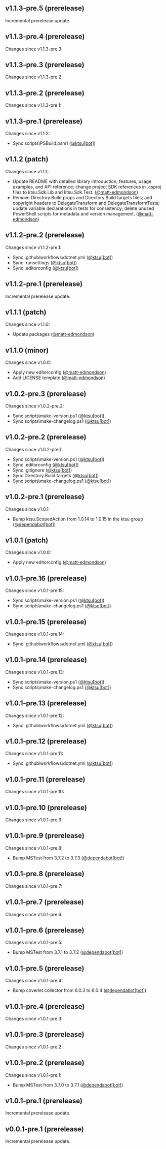 ## v1.1.3-pre.5 (prerelease)

Incremental prerelease update.
## v1.1.3-pre.4 (prerelease)

Changes since v1.1.3-pre.3:
## v1.1.3-pre.3 (prerelease)

Changes since v1.1.3-pre.2:
## v1.1.3-pre.2 (prerelease)

Changes since v1.1.3-pre.1:
## v1.1.3-pre.1 (prerelease)

Changes since v1.1.2:

- Sync scripts\PSBuild.psm1 ([@ktsu[bot]](https://github.com/ktsu[bot]))
## v1.1.2 (patch)

Changes since v1.1.1:

- Update README with detailed library introduction, features, usage examples, and API reference; change project SDK references in .csproj files to ktsu.Sdk.Lib and ktsu.Sdk.Test. ([@matt-edmondson](https://github.com/matt-edmondson))
- Remove Directory.Build.props and Directory.Build.targets files; add copyright headers to DelegateTransform and DelegateTransformTests; update variable declarations in tests for consistency; delete unused PowerShell scripts for metadata and version management. ([@matt-edmondson](https://github.com/matt-edmondson))
## v1.1.2-pre.2 (prerelease)

Changes since v1.1.2-pre.1:

- Sync .github\workflows\dotnet.yml ([@ktsu[bot]](https://github.com/ktsu[bot]))
- Sync .runsettings ([@ktsu[bot]](https://github.com/ktsu[bot]))
- Sync .editorconfig ([@ktsu[bot]](https://github.com/ktsu[bot]))
## v1.1.2-pre.1 (prerelease)

Incremental prerelease update.
## v1.1.1 (patch)

Changes since v1.1.0:

- Update packages ([@matt-edmondson](https://github.com/matt-edmondson))
## v1.1.0 (minor)

Changes since v1.0.0:

- Apply new editorconfig ([@matt-edmondson](https://github.com/matt-edmondson))
- Add LICENSE template ([@matt-edmondson](https://github.com/matt-edmondson))
## v1.0.2-pre.3 (prerelease)

Changes since v1.0.2-pre.2:

- Sync scripts\make-version.ps1 ([@ktsu[bot]](https://github.com/ktsu[bot]))
- Sync scripts\make-changelog.ps1 ([@ktsu[bot]](https://github.com/ktsu[bot]))
## v1.0.2-pre.2 (prerelease)

Changes since v1.0.2-pre.1:

- Sync scripts\make-version.ps1 ([@ktsu[bot]](https://github.com/ktsu[bot]))
- Sync .editorconfig ([@ktsu[bot]](https://github.com/ktsu[bot]))
- Sync .gitignore ([@ktsu[bot]](https://github.com/ktsu[bot]))
- Sync Directory.Build.targets ([@ktsu[bot]](https://github.com/ktsu[bot]))
- Sync scripts\make-changelog.ps1 ([@ktsu[bot]](https://github.com/ktsu[bot]))
## v1.0.2-pre.1 (prerelease)

Changes since v1.0.1:

- Bump ktsu.ScopedAction from 1.0.14 to 1.0.15 in the ktsu group ([@dependabot[bot]](https://github.com/dependabot[bot]))
## v1.0.1 (patch)

Changes since v1.0.0:

- Apply new editorconfig ([@matt-edmondson](https://github.com/matt-edmondson))
## v1.0.1-pre.16 (prerelease)

Changes since v1.0.1-pre.15:

- Sync scripts\make-version.ps1 ([@ktsu[bot]](https://github.com/ktsu[bot]))
- Sync scripts\make-changelog.ps1 ([@ktsu[bot]](https://github.com/ktsu[bot]))
## v1.0.1-pre.15 (prerelease)

Changes since v1.0.1-pre.14:

- Sync .github\workflows\dotnet.yml ([@ktsu[bot]](https://github.com/ktsu[bot]))
## v1.0.1-pre.14 (prerelease)

Changes since v1.0.1-pre.13:

- Sync scripts\make-version.ps1 ([@ktsu[bot]](https://github.com/ktsu[bot]))
- Sync scripts\make-changelog.ps1 ([@ktsu[bot]](https://github.com/ktsu[bot]))
## v1.0.1-pre.13 (prerelease)

Changes since v1.0.1-pre.12:

- Sync .github\workflows\dotnet.yml ([@ktsu[bot]](https://github.com/ktsu[bot]))
## v1.0.1-pre.12 (prerelease)

Changes since v1.0.1-pre.11:

- Sync .github\workflows\dotnet.yml ([@ktsu[bot]](https://github.com/ktsu[bot]))
## v1.0.1-pre.11 (prerelease)

Changes since v1.0.1-pre.10:
## v1.0.1-pre.10 (prerelease)

Changes since v1.0.1-pre.9:
## v1.0.1-pre.9 (prerelease)

Changes since v1.0.1-pre.8:

- Bump MSTest from 3.7.2 to 3.7.3 ([@dependabot[bot]](https://github.com/dependabot[bot]))
## v1.0.1-pre.8 (prerelease)

Changes since v1.0.1-pre.7:
## v1.0.1-pre.7 (prerelease)

Changes since v1.0.1-pre.6:
## v1.0.1-pre.6 (prerelease)

Changes since v1.0.1-pre.5:

- Bump MSTest from 3.7.1 to 3.7.2 ([@dependabot[bot]](https://github.com/dependabot[bot]))
## v1.0.1-pre.5 (prerelease)

Changes since v1.0.1-pre.4:

- Bump coverlet.collector from 6.0.3 to 6.0.4 ([@dependabot[bot]](https://github.com/dependabot[bot]))
## v1.0.1-pre.4 (prerelease)

Changes since v1.0.1-pre.3:
## v1.0.1-pre.3 (prerelease)

Changes since v1.0.1-pre.2:
## v1.0.1-pre.2 (prerelease)

Changes since v1.0.1-pre.1:

- Bump MSTest from 3.7.0 to 3.7.1 ([@dependabot[bot]](https://github.com/dependabot[bot]))
## v1.0.1-pre.1 (prerelease)

Incremental prerelease update.

## v0.0.1-pre.1 (prerelease)

Incremental prerelease update.
